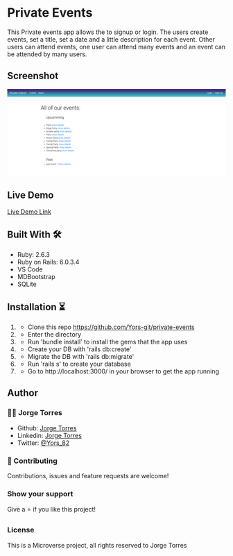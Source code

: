 # Private Events

This Private events app allows the to signup or login. The users create events, set a title, set a date and a little description for each event. Other users can attend events, one user can attend many events and an event can be attended by many users.
## Screenshot

![img](./app/assets/images/ScreenShot.png)

## Live Demo

[Live Demo Link](https://sleepy-river-71785.herokuapp.com/)

## Built With 🛠

- Ruby: 2.6.3
- Ruby on Rails: 6.0.3.4
- VS Code
- MDBootstrap
- SQLite

## Installation ⏳

1. - Clone this repo https://github.com/Yors-git/private-events
2. - Enter the directory
3. - Run 'bundle install' to install the gems that the app uses
4. - Create your DB with 'rails db:create'
5. - Migrate the DB with 'rails db:migrate'
6. - Run 'rails s' to create your database
7. - Go to http://localhost:3000/ in your browser to get the app running

## Author

### 👨‍💻 Jorge Torres

- Github: [Jorge Torres](https://github.com/Yors-git)
- Linkedin: [Jorge Torres](https://www.linkedin.com/in/jtbribiesca/)
- Twitter: [@Yors_82](https://twitter.com/Yors_82)

### 🤝 Contributing

Contributions, issues and feature requests are welcome!

### Show your support

Give a ⭐️ if you like this project!

### License

This is a Microverse project, all rights reserved to Jorge Torres